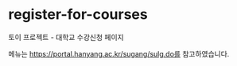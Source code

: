 # register-for-courses
토이 프로젝트 - 대학교 수강신청 페이지

메뉴는 https://portal.hanyang.ac.kr/sugang/sulg.do를 참고하였습니다.
